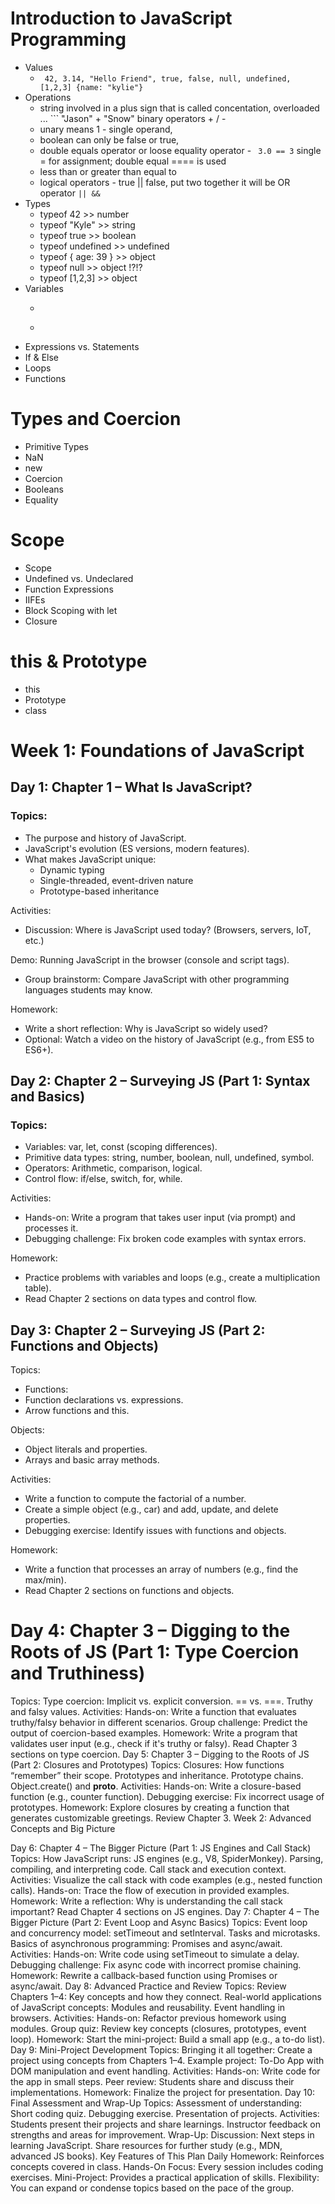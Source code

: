 # Introduction to JavaScript Programming
+ Values
  + ``` 42, 3.14, "Hello Friend", true, false, null, undefined, [1,2,3] {name: "kylie"}```
+ Operations
  + string involved in a plus sign that is called concentation, overloaded ... ``` "Jason" + "Snow"
   binary operators + / -
  + unary means 1 - single operand,
  + boolean can only be false or true,
  + double equals operator or loose equality operator - ``` 3.0 == 3``` single = for assignment; double equal ==== is used
  + less than or greater than equal to
  + logical operators - true || false, put two together it will be OR operator  ``` || && ``` 
+ Types
  + typeof 42          >> number
  + typeof "Kyle"      >> string
  + typeof true        >> boolean
  + typeof undefined   >> undefined
  + typeof { age: 39 } >> object
  + typeof null        >> object !?!?
  + typeof [1,2,3]     >> object 
+ Variables
  + ```var name = "Jason Snow"; var age; age = 39; var friends = ["Brandon", "Marc"], console.log(friends.length);console.log(friends[]);
  + ``` 
+ Expressions vs. Statements
+ If & Else
+ Loops
+ Functions

# Types and Coercion
+ Primitive Types
+ NaN
+ new
+ Coercion
+ Booleans
+ Equality

# Scope
+ Scope
+ Undefined vs. Undeclared
+ Function Expressions
+ IIFEs
+ Block Scoping with let
+ Closure

# this & Prototype
+ this
+ Prototype
+ class




# Week 1: Foundations of JavaScript
## Day 1: Chapter 1 – What Is JavaScript?
### Topics:
+ The purpose and history of JavaScript.
+ JavaScript's evolution (ES versions, modern features).
+ What makes JavaScript unique:
  + Dynamic typing
  + Single-threaded, event-driven nature
  + Prototype-based inheritance

Activities:
* Discussion: Where is JavaScript used today? (Browsers, servers, IoT, etc.)

Demo: Running JavaScript in the browser (console and script tags).
* Group brainstorm: Compare JavaScript with other programming languages students may know.

Homework:
* Write a short reflection: Why is JavaScript so widely used?
* Optional: Watch a video on the history of JavaScript (e.g., from ES5 to ES6+).

## Day 2: Chapter 2 – Surveying JS (Part 1: Syntax and Basics)
### Topics:
+ Variables: var, let, const (scoping differences).
+ Primitive data types: string, number, boolean, null, undefined, symbol.
+ Operators: Arithmetic, comparison, logical.
+ Control flow: if/else, switch, for, while.

Activities:
* Hands-on: Write a program that takes user input (via prompt) and processes it.
* Debugging challenge: Fix broken code examples with syntax errors.

Homework:
* Practice problems with variables and loops (e.g., create a multiplication table).
* Read Chapter 2 sections on data types and control flow.

## Day 3: Chapter 2 – Surveying JS (Part 2: Functions and Objects)
Topics:
+  Functions:
+  Function declarations vs. expressions.
+  Arrow functions and this.

Objects:
+  Object literals and properties.
+  Arrays and basic array methods.

Activities:
* Write a function to compute the factorial of a number.
* Create a simple object (e.g., car) and add, update, and delete properties.
* Debugging exercise: Identify issues with functions and objects.

Homework:
* Write a function that processes an array of numbers (e.g., find the max/min).
* Read Chapter 2 sections on functions and objects.

# Day 4: Chapter 3 – Digging to the Roots of JS (Part 1: Type Coercion and Truthiness)
Topics:
Type coercion:
Implicit vs. explicit conversion.
== vs. ===.
Truthy and falsy values.
Activities:
Hands-on: Write a function that evaluates truthy/falsy behavior in different scenarios.
Group challenge: Predict the output of coercion-based examples.
Homework:
Write a program that validates user input (e.g., check if it's truthy or falsy).
Read Chapter 3 sections on type coercion.
Day 5: Chapter 3 – Digging to the Roots of JS (Part 2: Closures and Prototypes)
Topics:
Closures:
How functions “remember” their scope.
Prototypes and inheritance.
Prototype chains.
Object.create() and __proto__.
Activities:
Hands-on: Write a closure-based function (e.g., counter function).
Debugging exercise: Fix incorrect usage of prototypes.
Homework:
Explore closures by creating a function that generates customizable greetings.
Review Chapter 3.
Week 2: Advanced Concepts and Big Picture

Day 6: Chapter 4 – The Bigger Picture (Part 1: JS Engines and Call Stack)
Topics:
How JavaScript runs:
JS engines (e.g., V8, SpiderMonkey).
Parsing, compiling, and interpreting code.
Call stack and execution context.
Activities:
Visualize the call stack with code examples (e.g., nested function calls).
Hands-on: Trace the flow of execution in provided examples.
Homework:
Write a reflection: Why is understanding the call stack important?
Read Chapter 4 sections on JS engines.
Day 7: Chapter 4 – The Bigger Picture (Part 2: Event Loop and Async Basics)
Topics:
Event loop and concurrency model:
setTimeout and setInterval.
Tasks and microtasks.
Basics of asynchronous programming:
Promises and async/await.
Activities:
Hands-on: Write code using setTimeout to simulate a delay.
Debugging challenge: Fix async code with incorrect promise chaining.
Homework:
Rewrite a callback-based function using Promises or async/await.
Day 8: Advanced Practice and Review
Topics:
Review Chapters 1–4: Key concepts and how they connect.
Real-world applications of JavaScript concepts:
Modules and reusability.
Event handling in browsers.
Activities:
Hands-on: Refactor previous homework using modules.
Group quiz: Review key concepts (closures, prototypes, event loop).
Homework:
Start the mini-project: Build a small app (e.g., a to-do list).
Day 9: Mini-Project Development
Topics:
Bringing it all together: Create a project using concepts from Chapters 1–4.
Example project: To-Do App with DOM manipulation and event handling.
Activities:
Hands-on: Write code for the app in small steps.
Peer review: Students share and discuss their implementations.
Homework:
Finalize the project for presentation.
Day 10: Final Assessment and Wrap-Up
Topics:
Assessment of understanding:
Short coding quiz.
Debugging exercise.
Presentation of projects.
Activities:
Students present their projects and share learnings.
Instructor feedback on strengths and areas for improvement.
Wrap-Up:
Discussion: Next steps in learning JavaScript.
Share resources for further study (e.g., MDN, advanced JS books).
Key Features of This Plan
Daily Homework: Reinforces concepts covered in class.
Hands-On Focus: Every session includes coding exercises.
Mini-Project: Provides a practical application of skills.
Flexibility: You can expand or condense topics based on the pace of the group.
